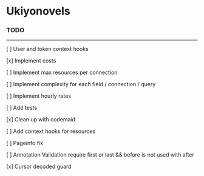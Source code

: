 # Ukiyonovels

### TODO
---
[ ] User and token context hooks

[x] Implement costs

[ ] Implement max resources per connection

[ ] Implement complexity for each field / connection / query

[ ] Implement hourly rates

[ ] Add tests

[x] Clean up with codemaid

[ ] Add context hooks for resources

[ ] Pageinfo fix

[ ] Annotation Validation require first or last && before is not used with after

[x] Cursor decoded guard
